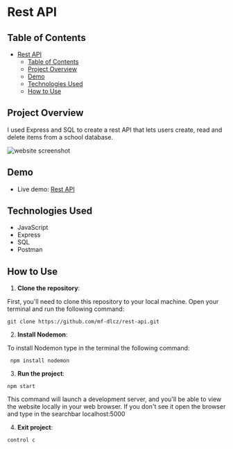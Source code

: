 # Rest API

## Table of Contents

- [Rest API](#rest-api)
  - [Table of Contents](#table-of-contents)
  - [Project Overview](#project-overview)
  - [Demo](#demo)
  - [Technologies Used](#technologies-used)
  - [How to Use](#how-to-use)

## Project Overview

I used Express and SQL to create a rest API that lets users create, read and delete items from a school database.

![website screenshot]()

## Demo

- Live demo: [Rest API]()

## Technologies Used
  * JavaScript
  * Express
  * SQL
  * Postman

## How to Use

1. **Clone the repository**:

First, you'll need to clone this repository to your local machine. Open your terminal and run the following command:

```git
git clone https://github.com/mf-dlcz/rest-api.git
```

2. **Install Nodemon**:

To install Nodemon type in the terminal the following command:

```git
 npm install nodemon
```

3. **Run the project**:

```git
npm start
```

This command will launch a development server, and you'll be able to view the website locally in your web browser. If you don't see it open the browser
and type in the searchbar localhost:5000

4. **Exit project**:

```git
control c
```
